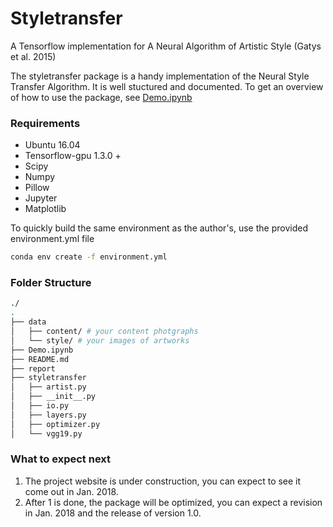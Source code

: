 # Styletransfer
A Tensorflow implementation for A Neural Algorithm of Artistic Style (Gatys et al. 2015)

The styletransfer package is a handy implementation of the Neural Style Transfer Algorithm. It is well stuctured and documented. To get an overview of how to use the package, see [Demo.ipynb](./Demo.ipynb)

### Requirements
* Ubuntu 16.04
* Tensorflow-gpu 1.3.0 +
* Scipy 
* Numpy
* Pillow
* Jupyter
* Matplotlib

To quickly build the same environment as the author's, use the provided environment.yml file
```bash
conda env create -f environment.yml
```

### Folder Structure
```bash
./
.
├── data
│   ├── content/ # your content photgraphs
│   └── style/ # your images of artworks
├── Demo.ipynb
├── README.md
├── report
├── styletransfer
│   ├── artist.py
│   ├── __init__.py
│   ├── io.py
│   ├── layers.py
│   ├── optimizer.py
│   └── vgg19.py
```

### What to expect next
1. The project website is under construction, you can expect to see it come out in Jan. 2018.
2. After 1 is done, the package will be optimized, you can expect a revision in Jan. 2018 and the release of version 1.0.
